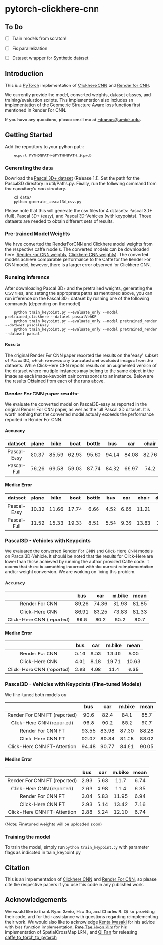 # pytorch-clickhere-cnn


## To Do

<!-- - [x] Convert all links to relative paths!
- [x] Include corrected links to weights! (check!)
- [x] Get RenderForCNN and ClickHere Running (without regards to accuracy)
- [x] Fix Loss Function to match what was in the r4cnn paper (ignore what their code actually did for now -- avoid normalization)
- [x] Test training code with updated loss function -->
<!-- - [ ] Get RenderForCNN weights in .npy (and remove lua version from all code) -- cleanup -->
<!-- - [x] Test suspected modification to map generation (flipping X axis) -> did not work! -->
<!-- - [ ] Update README to reflect current content -->
<!-- - [ ] Normalize Class Naming methodology (Capital vs normal .. ) -->
<!-- - [ ] Try to resolve dependence on util .. be more systematic about my imports! -->
- [ ] Train models from scratch!
<!-- - [x] Test model save and resume -->
- [ ] Fix parallelization
<!-- - [x] Test Tensorflow logging -->
- [ ] Dataset wrapper for Synthetic dataset

## Introduction

This is a [PyTorch](http://pytorch.org) implementation of [Clickhere CNN](https://github.com/rszeto/click-here-cnn)
and [Render for CNN](https://github.com/shapenet/RenderForCNN).

We currently provide the model, converted weights, dataset classes, and training/evaluation scripts.
This implementation also includes an implementation of the Geometric Structure Aware loss function first mentioned in Render For CNN.


If you have any questions, please email me at mbanani@umich.edu.


## Getting Started

Add the repository to your python path:

        export PYTHONPATH=$PYTHONPATH:$(pwd)


### Generating the data
Download the [Pascal 3D+ dataset](http://cvgl.stanford.edu/projects/pascal3d.html) (Release 1.1).
Set the path for the Pascal3D directory in util/Paths.py. Finally, run the following command from the repository's root directory.

        cd data/
        python generate_pascal3d_csv.py

Please note that this will generate the csv files for 4 datasets: Pascal 3D+ (full), Pascal 3D+ (easy), and Pascal 3D-Vehicles (with keypoints). Those datasets are needed to obtain different sets of results.

### Pre-trained Model Weights

We have converted the RenderForCNN and Clickhere model weights from the respective caffe models.
The converted models can be downloaded here
([Render For CNN weights](http://www-personal.umich.edu/~mbanani/clickhere_weights/render4cnn.pth),
[Clickhere CNN weights](http://www-personal.umich.edu/~mbanani/clickhere_weights/ch_cnn.npy)).
The converted models achieve comparable performance to the Caffe for the Render For CNN model,
however, there is a larger error observed for Clickhere CNN.
<!-- We are currently training the models using PyTorch and will upload the new models soon. -->

### Running Inference

After downloading Pascal 3D+ and the pretrained weights, generating the CSV files, and setting the appropriate paths as mentioned above,
you can run inference on the Pascal 3D+ dataset by running one of the following commands (depending on the model):

        python train_keypoint.py --evaluate_only --model pretrained_clickhere --dataset pascalVehKP  
        python train_keypoint.py --evaluate_only --model pretrained_render    --dataset pascalEasy
        python train_keypoint.py --evaluate_only --model pretrained_render    --dataset pascal


#### Results

The original Render For CNN paper reported the results on the 'easy' subset of Pascal3D, which removes any truncated and occluded images from the datasets. While Click-Here CNN reports results on an augmented version of the dataset where multiple instances may belong to the same object in the image as each image-keypoint pair corresponds to an instance. Below are the results Obtained from each of the runs above.

### Render For CNN paper results:

We evaluate the converted model on Pascal3D-easy as reported in the original Render For CNN paper,
as well as the full Pascal 3D dataset.
It is worth nothing that the converted model actually exceeds the performance reported in Render For CNN.

#### Accuracy
|dataset    | plane | bike  | boat  | bottle| bus   | car   | chair |d.table| mbike | sofa  | train | tv    | mean  |
|:---------:|:-----:|:-----:|:-----:|:-----:|:-----:|:-----:|:-----:|:-----:|:-----:|:-----:|:-----:|:-----:|:-----:|
|Pascal-Easy| 80.37 | 85.59 | 62.93 | 95.60 | 94.14 | 84.08 | 82.76 | 80.95 | 85.30 | 84.61 | 84.08 | 93.26 | 84.47 |
|Pascal-Full| 76.26 | 69.58 | 59.03 | 87.74 | 84.32 | 69.97 | 74.2  | 66.79 | 77.29 | 82.37 | 75.48 | 81.93 | 75.41 |

#### Median Error
|dataset    | plane | bike  | boat  | bottle| bus   | car   | chair |d.table| mbike | sofa  | train | tv    | mean  |
|:---------:|:-----:|:-----:|:-----:|:-----:|:-----:|:-----:|:-----:|:-----:|:-----:|:-----:|:-----:|:-----:|:-----:|
|Pascal-Easy| 10.32 | 11.66 | 17.74 | 6.66  | 4.52  | 6.65  | 11.21 | 9.75  | 13.11 | 9.76  | 5.52  | 11.93 | 9.90  |
|Pascal-Full| 11.52 | 15.33 | 19.33 | 8.51  | 5.54  | 9.39  | 13.83 | 12.87 | 14.90 | 13.03 | 8.96  | 13.72 | 12.24 |


### Pascal3D - Vehicles with Keypoints

We evaluated the converted Render For CNN and Click-Here CNN models on Pascal3D-Vehicle.
It should be noted that the results for Click-Here are lower than those achieved by running the author provided Caffe code.
It seems that there is something incorrect with the current reimplementation and/or weight conversion.
We are working on fixing this problem.

#### Accuracy
|                           |  bus  | car   | m.bike | mean  |
|:-------------------------:|:-----:|:-----:|:------:|:-----:|
| Render For CNN            | 89.26 | 74.36 | 81.93  | 81.85 |
| Click-Here CNN            | 86.91 | 83.25 | 73.83  | 81.33 |
| Click-Here CNN (reported) | 96.8  | 90.2  | 85.2   | 90.7  |

#### Median Error
|                           |  bus  | car   | m.bike | mean  |
|:-------------------------:|:-----:|:-----:|:------:|:-----:|
| Render For CNN            | 5.16  | 8.53  | 13.46  | 9.05  |
| Click-Here CNN            | 4.01  | 8.18  | 19.71  | 10.63 |
| Click-Here CNN (reported) | 2.63  | 4.98  | 11.4   | 6.35  |


### Pascal3D - Vehicles with Keypoints (Fine-tuned Models)

We fine-tuned both models on


|                               |  bus  | car   | m.bike | mean  |
|:-----------------------------:|:-----:|:-----:|:------:|:-----:|
| Render For CNN FT (reported)  | 90.6  | 82.4  | 84.1   | 85.7  |
| Click-Here CNN (reported)     | 96.8  | 90.2  | 85.2   | 90.7  |
| Render For CNN FT             | 93.55 | 83.98 | 87.30  | 88.28 |
| Click-Here CNN FT             | 92.97 | 89.84 | 81.25  | 88.02 |
| Click-Here CNN FT-Attention   | 94.48 | 90.77 | 84.91  | 90.05 |


#### Median Error

|                               |  bus  | car   | m.bike | mean  |
|:-----------------------------:|:-----:|:-----:|:------:|:-----:|
| Render For CNN FT (reported)  | 2.93  | 5.63  | 11.7   | 6.74  |
| Click-Here CNN (reported)     | 2.63  | 4.98  | 11.4   | 6.35  |
| Render For CNN FT             | 3.04  | 5.83  | 11.95  | 6.94  |
| Click-Here CNN FT             | 2.93  | 5.14  | 13.42  | 7.16  |
| Click-Here CNN FT-Attention   | 2.88  | 5.24  | 12.10  | 6.74  |

(Note: Finetuned weights will be uploaded soon)

### Training the model

To train the model, simply run `python train_keypoint.py` with parameter flags as indicated in train_keypoint.py.

## Citation

This is an implementation of [Clickhere CNN](https://github.come/rszeto/click-here-cnn) and [Render For CNN](https://github.com/shapenet/RenderForCNN), so please cite the respective papers if you use this code in any published work.

## Acknowledgements

We would like to thank Ryan Szeto, Hao Su, and Charles R. Qi for providing their code, and for their assistance with questions regarding reimplementing their work. We would also like to acknowledge [Kenta Iwasaki](https://discuss.pytorch.org/u/dranithix/summary) for his advice with loss function implementation, [Pete Tae Hoon Kim](https://discuss.pytorch.org/u/thnkim/summary) for his implementation of SpatialCrossMap LRN , and [Qi Fan](https://github.com/fanq15) for releasing [caffe_to_torch_to_pytorch](https://github.com/fanq15/caffe_to_torch_to_pytorch)
